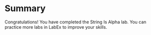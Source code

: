 # Summary

Congratulations! You have completed the String Is Alpha lab. You can practice more labs in LabEx to improve your skills.
